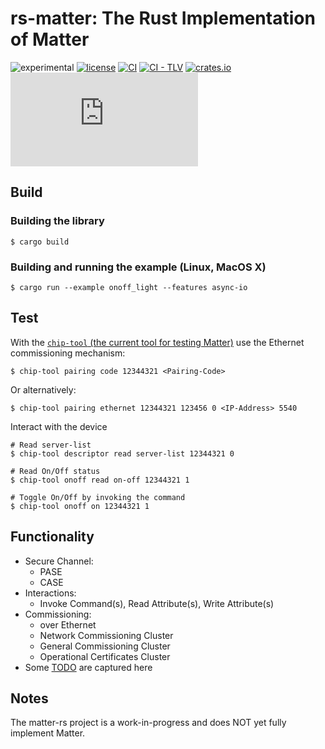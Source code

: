 # rs-matter: The Rust Implementation of Matter

![experimental](https://img.shields.io/badge/status-Experimental-red)
[![license](https://img.shields.io/badge/license-Apache2-green.svg)](https://raw.githubusercontent.com/project-chip/matter-rs/main/LICENSE)
[![CI](https://github.com/project-chip/matter-rs/actions/workflows/ci.yml/badge.svg)](https://github.com/project-chip/matter-rs/actions/workflows/ci.yml)
[![CI - TLV](https://github.com/project-chip/matter-rs/actions/workflows/ci-tlv-tool.yml/badge.svg)](https://github.com/project-chip/matter-rs/actions/workflows/ci-tlv-tool.yml)
[![crates.io](https://img.shields.io/crates/v/rs-matter.svg)](https://crates.io/crates/rs-matter)
[![Matrix](https://img.shields.io/matrix/matter-rs:matrix.org?label=join%20matrix&color=BEC5C9&logo=matrix)](https://matrix.to/#/#matter-rs:matrix.org)

## Build

### Building the library

```
$ cargo build
```

### Building and running the example (Linux, MacOS X)

```
$ cargo run --example onoff_light --features async-io
```

## Test

With the [`chip-tool` (the current tool for testing Matter)](https://github.com/project-chip/connectedhomeip/blob/master/examples/chip-tool/README.md) use the Ethernet commissioning mechanism:

```
$ chip-tool pairing code 12344321 <Pairing-Code>
```

Or alternatively:

```
$ chip-tool pairing ethernet 12344321 123456 0 <IP-Address> 5540
```

Interact with the device

```
# Read server-list
$ chip-tool descriptor read server-list 12344321 0

# Read On/Off status
$ chip-tool onoff read on-off 12344321 1

# Toggle On/Off by invoking the command
$ chip-tool onoff on 12344321 1
```

## Functionality

- Secure Channel:
  - PASE
  - CASE
- Interactions:
  - Invoke Command(s), Read Attribute(s), Write Attribute(s)
- Commissioning:
  - over Ethernet
  - Network Commissioning Cluster
  - General Commissioning Cluster
  - Operational Certificates Cluster
- Some [TODO](TODO.md) are captured here

## Notes

The matter-rs project is a work-in-progress and does NOT yet fully implement Matter.
